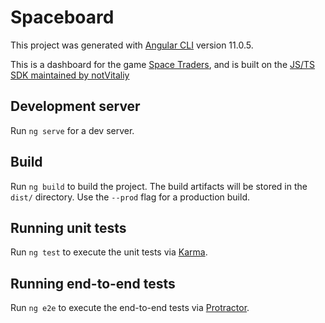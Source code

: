 # Spaceboard

This project was generated with [Angular CLI](https://github.com/angular/angular-cli) version 11.0.5.

This is a dashboard for the game [Space Traders](https://spacetraders.io), and is built on the [JS/TS SDK maintained by notVitaliy](https://github.com/notVitaliy/spacetraders-io)

## Development server

Run `ng serve` for a dev server.

## Build

Run `ng build` to build the project. The build artifacts will be stored in the `dist/` directory. Use the `--prod` flag for a production build.

## Running unit tests

Run `ng test` to execute the unit tests via [Karma](https://karma-runner.github.io).

## Running end-to-end tests

Run `ng e2e` to execute the end-to-end tests via [Protractor](http://www.protractortest.org/).